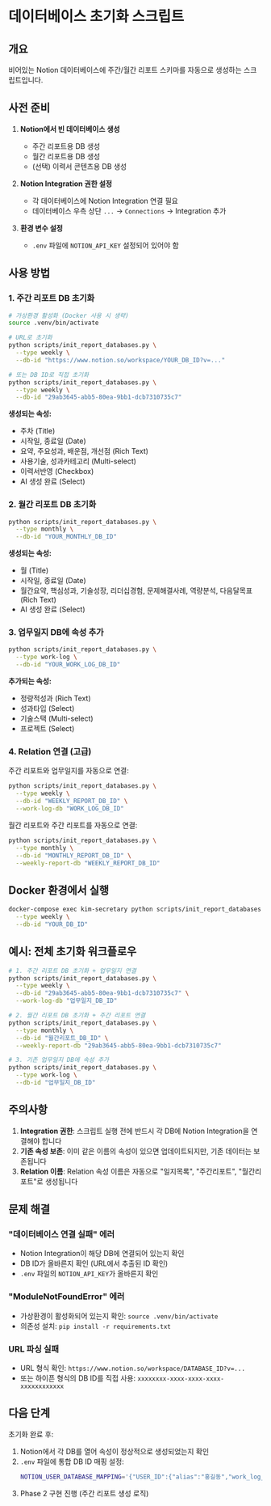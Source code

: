 # 데이터베이스 초기화 스크립트

## 개요

비어있는 Notion 데이터베이스에 주간/월간 리포트 스키마를 자동으로 생성하는 스크립트입니다.

## 사전 준비

1. **Notion에서 빈 데이터베이스 생성**
   - 주간 리포트용 DB 생성
   - 월간 리포트용 DB 생성
   - (선택) 이력서 콘텐츠용 DB 생성

2. **Notion Integration 권한 설정**
   - 각 데이터베이스에 Notion Integration 연결 필요
   - 데이터베이스 우측 상단 `...` → `Connections` → Integration 추가

3. **환경 변수 설정**
   - `.env` 파일에 `NOTION_API_KEY` 설정되어 있어야 함

## 사용 방법

### 1. 주간 리포트 DB 초기화

```bash
# 가상환경 활성화 (Docker 사용 시 생략)
source .venv/bin/activate

# URL로 초기화
python scripts/init_report_databases.py \
  --type weekly \
  --db-id "https://www.notion.so/workspace/YOUR_DB_ID?v=..."

# 또는 DB ID로 직접 초기화
python scripts/init_report_databases.py \
  --type weekly \
  --db-id "29ab3645-abb5-80ea-9bb1-dcb7310735c7"
```

**생성되는 속성:**
- 주차 (Title)
- 시작일, 종료일 (Date)
- 요약, 주요성과, 배운점, 개선점 (Rich Text)
- 사용기술, 성과카테고리 (Multi-select)
- 이력서반영 (Checkbox)
- AI 생성 완료 (Select)

### 2. 월간 리포트 DB 초기화

```bash
python scripts/init_report_databases.py \
  --type monthly \
  --db-id "YOUR_MONTHLY_DB_ID"
```

**생성되는 속성:**
- 월 (Title)
- 시작일, 종료일 (Date)
- 월간요약, 핵심성과, 기술성장, 리더십경험, 문제해결사례, 역량분석, 다음달목표 (Rich Text)
- AI 생성 완료 (Select)

### 3. 업무일지 DB에 속성 추가

```bash
python scripts/init_report_databases.py \
  --type work-log \
  --db-id "YOUR_WORK_LOG_DB_ID"
```

**추가되는 속성:**
- 정량적성과 (Rich Text)
- 성과타입 (Select)
- 기술스택 (Multi-select)
- 프로젝트 (Select)

### 4. Relation 연결 (고급)

주간 리포트와 업무일지를 자동으로 연결:

```bash
python scripts/init_report_databases.py \
  --type weekly \
  --db-id "WEEKLY_REPORT_DB_ID" \
  --work-log-db "WORK_LOG_DB_ID"
```

월간 리포트와 주간 리포트를 자동으로 연결:

```bash
python scripts/init_report_databases.py \
  --type monthly \
  --db-id "MONTHLY_REPORT_DB_ID" \
  --weekly-report-db "WEEKLY_REPORT_DB_ID"
```

## Docker 환경에서 실행

```bash
docker-compose exec kim-secretary python scripts/init_report_databases.py \
  --type weekly \
  --db-id "YOUR_DB_ID"
```

## 예시: 전체 초기화 워크플로우

```bash
# 1. 주간 리포트 DB 초기화 + 업무일지 연결
python scripts/init_report_databases.py \
  --type weekly \
  --db-id "29ab3645-abb5-80ea-9bb1-dcb7310735c7" \
  --work-log-db "업무일지_DB_ID"

# 2. 월간 리포트 DB 초기화 + 주간 리포트 연결
python scripts/init_report_databases.py \
  --type monthly \
  --db-id "월간리포트_DB_ID" \
  --weekly-report-db "29ab3645-abb5-80ea-9bb1-dcb7310735c7"

# 3. 기존 업무일지 DB에 속성 추가
python scripts/init_report_databases.py \
  --type work-log \
  --db-id "업무일지_DB_ID"
```

## 주의사항

1. **Integration 권한**: 스크립트 실행 전에 반드시 각 DB에 Notion Integration을 연결해야 합니다
2. **기존 속성 보존**: 이미 같은 이름의 속성이 있으면 업데이트되지만, 기존 데이터는 보존됩니다
3. **Relation 이름**: Relation 속성 이름은 자동으로 "일지목록", "주간리포트", "월간리포트"로 생성됩니다

## 문제 해결

### "데이터베이스 연결 실패" 에러
- Notion Integration이 해당 DB에 연결되어 있는지 확인
- DB ID가 올바른지 확인 (URL에서 추출된 ID 확인)
- `.env` 파일의 `NOTION_API_KEY`가 올바른지 확인

### "ModuleNotFoundError" 에러
- 가상환경이 활성화되어 있는지 확인: `source .venv/bin/activate`
- 의존성 설치: `pip install -r requirements.txt`

### URL 파싱 실패
- URL 형식 확인: `https://www.notion.so/workspace/DATABASE_ID?v=...`
- 또는 하이픈 형식의 DB ID를 직접 사용: `xxxxxxxx-xxxx-xxxx-xxxx-xxxxxxxxxxxx`

## 다음 단계

초기화 완료 후:
1. Notion에서 각 DB를 열어 속성이 정상적으로 생성되었는지 확인
2. `.env` 파일에 통합 DB ID 매핑 설정:
   ```bash
   NOTION_USER_DATABASE_MAPPING='{"USER_ID":{"alias":"홍길동","work_log_db":"xxx","weekly_report_db":"xxx","monthly_report_db":"xxx","resume_content_db":"xxx"}}'
   ```
3. Phase 2 구현 진행 (주간 리포트 생성 로직)
